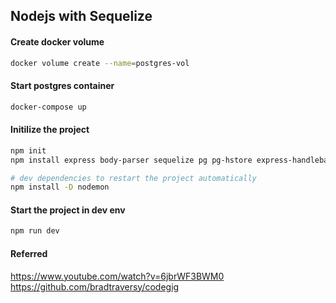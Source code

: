## Nodejs with Sequelize

#### Create docker volume
```bash
docker volume create --name=postgres-vol
```

#### Start postgres container
```bash
docker-compose up
```

#### Initilize the project
```bash
npm init
npm install express body-parser sequelize pg pg-hstore express-handlebars

# dev dependencies to restart the project automatically
npm install -D nodemon
```

#### Start the project in dev env
```bash
npm run dev
```

#### Referred
https://www.youtube.com/watch?v=6jbrWF3BWM0
https://github.com/bradtraversy/codegig